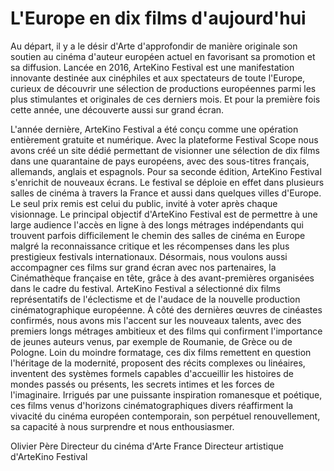 # L'Europe en dix films d'aujourd'hui

Au départ, il y a le désir d'Arte d'approfondir de manière originale son soutien au cinéma d'auteur européen actuel en favorisant sa promotion et sa diffusion. Lancée en 2016, ArteKino Festival est une manifestation innovante destinée aux cinéphiles et aux spectateurs de toute l'Europe, curieux de découvrir une sélection de productions européennes parmi les plus stimulantes et originales de ces derniers mois. Et pour la première fois cette année, une découverte aussi sur grand écran.

L'année dernière, ArteKino Festival a été conçu comme une opération entièrement gratuite et numérique. Avec la plateforme Festival Scope nous avons créé un site dédié permettant de visionner une sélection de dix films dans une quarantaine de pays européens, avec des sous-titres français, allemands, anglais et espagnols. Pour sa seconde édition, ArteKino Festival s'enrichit de nouveaux écrans. Le festival se déploie en effet dans plusieurs salles de cinéma à travers la France et aussi dans quelques villes d'Europe. Le seul prix remis est celui du public, invité à voter après chaque visionnage. Le principal objectif d'ArteKino Festival est de permettre à une large audience l'accès en ligne à des longs métrages indépendants qui trouvent parfois difficilement le chemin des salles de cinéma en Europe malgré la reconnaissance critique et les récompenses dans les plus prestigieux festivals internationaux. Désormais, nous voulons aussi accompagner ces films sur grand écran avec nos partenaires, la Cinémathèque française en tête, grâce à des avant-premières organisées dans le cadre du festival. ArteKino Festival a sélectionné dix films représentatifs de l'éclectisme et de l'audace de la nouvelle production cinématographique européenne. À côté des dernières œuvres de cinéastes confirmés, nous avons mis l'accent sur les nouveaux talents, avec des premiers longs métrages ambitieux et des films qui confirment l'importance de jeunes auteurs venus, par exemple de Roumanie, de Grèce ou de Pologne. Loin du moindre formatage, ces dix films remettent en question l'héritage de la modernité, proposent des récits complexes ou linéaires, inventent des systèmes formels capables d'accueillir les histoires de mondes passés ou présents, les secrets intimes et les forces de l'imaginaire. Irrigués par une puissante inspiration romanesque et poétique, ces films venus d'horizons cinématographiques divers réaffirment la vivacité du cinéma européen contemporain, son perpétuel renouvellement, sa capacité à nous surprendre et nous enthousiasmer.

Olivier Père
Directeur du cinéma d'Arte France
Directeur artistique d'ArteKino Festival
